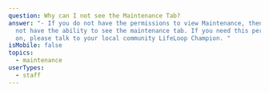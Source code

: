 ```yaml
---
question: Why can I not see the Maintenance Tab?
answer: "- If you do not have the permissions to view Maintenance, then you will
  not have the ability to see the maintenance tab. If you need this permissions
  on, please talk to your local community LifeLoop Champion. "
isMobile: false
topics:
  - maintenance
userTypes:
  - staff
---
```

